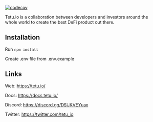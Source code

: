 [![codecov](https://codecov.io/gh/tetu-io/tetu-converter/branch/master/graph/badge.svg?token=U454YZ3I5G)](https://codecov.io/gh/tetu-io/tetu-converter)

Tetu.io is a collaboration between developers and investors around the whole world to create the best
DeFi product out there.

## Installation

Run `npm install`

Create .env file from .env.example

## Links

Web: https://tetu.io/

Docs: https://docs.tetu.io/

Discord: https://discord.gg/DSUKVEYuax

Twitter: https://twitter.com/tetu_io
